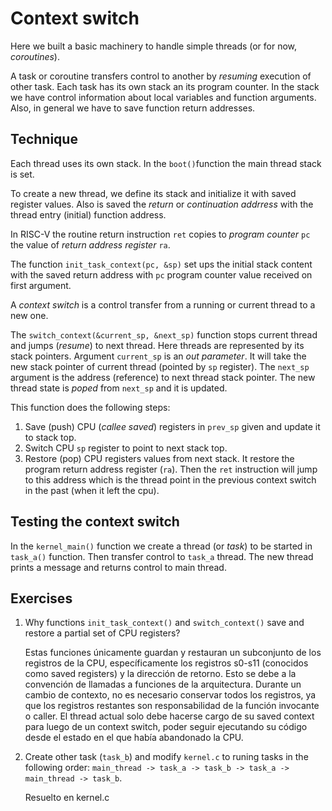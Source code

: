 # Context switch

Here we built a basic machinery to handle simple threads (or for now,
*coroutines*).

A task or coroutine transfers control to another by *resuming* execution of other
task. Each task has its own stack an its program counter. In the stack we have
control information about local variables and function arguments. Also, in
general we have to save function return addresses.

## Technique

Each thread uses its own stack. In the `boot()`function the main thread stack is
set. 

To create a new thread, we define its stack and initialize it with saved
register values. Also is saved the *return* or
*continuation addrress* with the thread entry (initial) function address. 

In RISC-V the routine return instruction `ret` copies to *program counter* `pc`
the value of *return address register* `ra`.

The function `init_task_context(pc, &sp)` set ups the initial stack content with
the saved return address with `pc` program counter value received on first argument.

A *context switch* is a control transfer from a running or current thread to a
new one.

The `switch_context(&current_sp, &next_sp)` function stops current thread and
jumps (*resume*) to next thread. Here threads are represented by its stack
pointers. Argument `current_sp` is an *out parameter*. It will take the new
stack pointer of current thread (pointed by `sp` register). The `next_sp`
argument is the address (reference) to next thread stack pointer. The new thread
state is *poped* from `next_sp` and it is updated.

This function does the following steps:

1. Save (push) CPU (*callee saved*) registers in `prev_sp` given and update it
   to stack top.
2. Switch CPU `sp` register to point to next stack top.
3. Restore (pop) CPU registers values from next stack.
   It restore the program return address register (`ra`). Then the `ret`
   instruction will jump to this address which is the thread point in the
   previous context switch in the past (when it left the cpu).

## Testing the context switch

In the `kernel_main()` function we create a thread (or *task*) to be started in
`task_a()` function. Then transfer control to `task_a` thread. The new thread
prints a message and returns control to main thread.

## Exercises

1. Why functions `init_task_context()` and `switch_context()` save and restore a
   partial set of CPU registers?

   Estas funciones únicamente guardan y restauran un subconjunto de los registros de la CPU, específicamente los registros s0-s11 (conocidos como saved registers) y la dirección de retorno. Esto se debe a la convención de llamadas a funciones de la arquitectura. Durante un cambio de contexto, no es necesario conservar todos los registros, ya que los registros restantes son responsabilidad de la función invocante o caller. El thread actual solo debe hacerse cargo de su saved context para luego de un context switch, poder seguir ejecutando su código desde el estado en el que había abandonado la CPU.

2. Create other task (`task_b`) and modify `kernel.c` to runing tasks in the
   following order: 
   `main_thread -> task_a -> task_b -> task_a -> main_thread -> task_b`.
   
   Resuelto en kernel.c